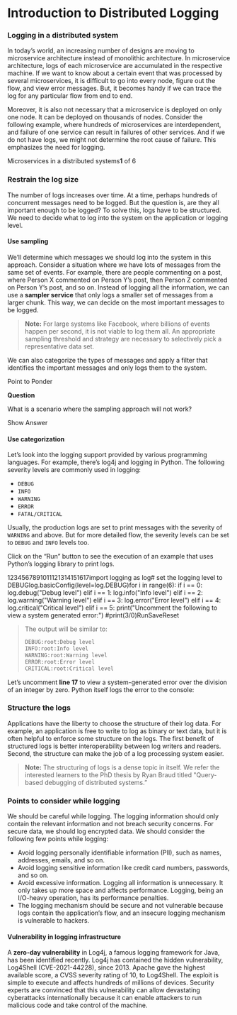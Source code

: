 # Introduction to Distributed Logging

### Logging in a distributed system <a href="#logging-in-a-distributed-system-0" id="logging-in-a-distributed-system-0"></a>

In today’s world, an increasing number of designs are moving to microservice architecture instead of monolithic architecture. In microservice architecture, logs of each microservice are accumulated in the respective machine. If we want to know about a certain event that was processed by several microservices, it is difficult to go into every node, figure out the flow, and view error messages. But, it becomes handy if we can trace the log for any particular flow from end to end.

Moreover, it is also not necessary that a microservice is deployed on only one node. It can be deployed on thousands of nodes. Consider the following example, where hundreds of microservices are interdependent, and failure of one service can result in failures of other services. And if we do not have logs, we might not determine the root cause of failure. This emphasizes the need for logging.

Microservices in a distributed systems**1** of 6

### Restrain the log size <a href="#restrain-the-log-size-0" id="restrain-the-log-size-0"></a>

The number of logs increases over time. At a time, perhaps hundreds of concurrent messages need to be logged. But the question is, are they all important enough to be logged? To solve this, logs have to be structured. We need to decide what to log into the system on the application or logging level.

#### Use sampling <a href="#use-sampling-1" id="use-sampling-1"></a>

We’ll determine which messages we should log into the system in this approach. Consider a situation where we have lots of messages from the same set of events. For example, there are people commenting on a post, where Person X commented on Person Y’s post, then Person Z commented on Person Y’s post, and so on. Instead of logging all the information, we can use a **sampler service** that only logs a smaller set of messages from a larger chunk. This way, we can decide on the most important messages to be logged.

> **Note:** For large systems like Facebook, where billions of events happen per second, it is not viable to log them all. An appropriate sampling threshold and strategy are necessary to selectively pick a representative data set.

We can also categorize the types of messages and apply a filter that identifies the important messages and only logs them to the system.

Point to Ponder

**Question**

What is a scenario where the sampling approach will not work?

Show Answer

#### Use categorization <a href="#use-categorization-0" id="use-categorization-0"></a>

Let’s look into the logging support provided by various programming languages. For example, there’s log4j and logging in Python. The following severity levels are commonly used in logging:

* `DEBUG`
* `INFO`
* `WARNING`
* `ERROR`
* `FATAL/CRITICAL`

Usually, the production logs are set to print messages with the severity of `WARNING` and above. But for more detailed flow, the severity levels can be set to `DEBUG` and `INFO` levels too.

Click on the “Run” button to see the execution of an example that uses Python’s logging library to print logs.

1234567891011121314151617import logging as log# set the logging level to DEBUGlog.basicConfig(level=log.DEBUG)for i in range(6):    if i == 0:        log.debug("Debug level")    elif i == 1:        log.info("Info level")    elif i == 2:        log.warning("Warning level")    elif i == 3:        log.error("Error level")    elif i == 4:        log.critical("Critical level")    elif i == 5:        print("Uncomment the following to view a system generated error:")        #print(3/0)RunSaveReset

> The output will be similar to:
>
> ```txt
> DEBUG:root:Debug level
> INFO:root:Info level
> WARNING:root:Warning level
> ERROR:root:Error level
> CRITICAL:root:Critical level
> ```

Let’s uncomment **line 17** to view a system-generated error over the division of an integer by zero. Python itself logs the error to the console:

### Structure the logs <a href="#structure-the-logs-0" id="structure-the-logs-0"></a>

Applications have the liberty to choose the structure of their log data. For example, an application is free to write to log as binary or text data, but it is often helpful to enforce some structure on the logs. The first benefit of structured logs is better interoperability between log writers and readers. Second, the structure can make the job of a log processing system easier.

> **Note:** The structuring of logs is a dense topic in itself. We refer the interested learners to the PhD thesis by Ryan Braud titled "Query-based debugging of distributed systems.”

### Points to consider while logging <a href="#points-to-consider-while-logging-0" id="points-to-consider-while-logging-0"></a>

We should be careful while logging. The logging information should only contain the relevant information and not breach security concerns. For secure data, we should log encrypted data. We should consider the following few points while logging:

* Avoid logging personally identifiable information (PII), such as names, addresses, emails, and so on.
* Avoid logging sensitive information like credit card numbers, passwords, and so on.
* Avoid excessive information. Logging all information is unnecessary. It only takes up more space and affects performance. Logging, being an I/O-heavy operation, has its performance penalties.
* The logging mechanism should be secure and not vulnerable because logs contain the application’s flow, and an insecure logging mechanism is vulnerable to hackers.

#### Vulnerability in logging infrastructure <a href="#vulnerability-in-logging-infrastructure-1" id="vulnerability-in-logging-infrastructure-1"></a>

A **zero-day vulnerability** in Log4j, a famous logging framework for Java, has been identified recently. Log4j has contained the hidden vulnerability, Log4Shell (CVE-2021-44228), since 2013. Apache gave the highest available score, a CVSS severity rating of 10, to Log4Shell. The exploit is simple to execute and affects hundreds of millions of devices. Security experts are convinced that this vulnerability can allow devastating cyberattacks internationally because it can enable attackers to run malicious code and take control of the machine.

